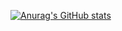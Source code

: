 [![Anurag's GitHub stats](https://github-readme-stats.vercel.app/api?username=DoYouNatureQ&theme=gruvbox)](https://github.com/anuraghazra/github-readme-stats)
